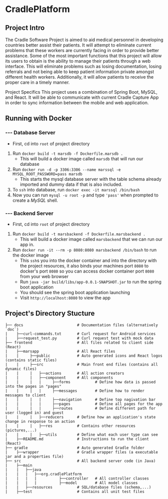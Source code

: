 # CradlePlatform
## Project Intro
The Cradle Software Project is aimed to aid medical personnel in developing countries better assist their patients. It will attempt to 
eliminate current problems that these workers are currently facing in order to provide better assistance. Some of the most important 
functions that this project will allow its users to obtain is the ability to manage their patients through a web interface. This will 
eliminate problems such as losing documentation, losing referrals and not being able to keep patient information private amongst different 
health workers. Additionally, it will allow patients to receive the proper care in a timely manner. 

Project Specifics
This project uses a combination of Spring Boot, MySQL, and React. It will be able to communicate with current Cradle Capture App in order to 
sync information between the mobile and web application. 

## Running with Docker

### --- Database Server
- First, cd into `root` of project directory
1. Run `docker build -t marsdb -f Dockerfile.marsdb .`
    - This will build a docker image called `marsdb` that will run our database
2. Run `docker run -d -p 3306:3306 --name marssql -e MYSQL_ROOT_PASSWORD=pass marsdb`
    - This starts the mysql database server with the table schema already imported and dummy data if that is also included.
3. To `ssh` into database, run `docker exec -it marssql /bin/bash`
4. Now you can run `mysql -u root -p` and type `'pass'` when prompted to create a *MySQL* shell.

### --- Backend Server
- First, cd into `root` of project directory
1. Run `docker build -t marsbackend -f Dockerfile.marsbackend .`
    - This will build a docker image called `marsbackend` that we can run our app in.
2. Run `docker run -it --rm -p 8080:8080 marsbackend /bin/bash` to run the docker image
    - This  `ssh`s you into the docker container and into the directory with the project resources, it also binds your machines port `8080` to docker's port `8080` so you can access docker container port `8080` from your web browser
    - Run `java -jar build/libs/app-0.0.1-SNAPSHOT.jar` to run the spring boot application
    - You should see the spring boot application launching
    - Visit `http://localhost:8080` to view the app
    
## Project's Directory Stucture
   
    ├── docs                        # Documentation files (alternatively `doc`)  
    |    ├──curl-commands.txt       # Curl request for Android services
    |    ├──request_test.py         # Curl request test with mock data
    ├── frontend                    # All files related to client side (React) 
    |    ├──marsapp                 # All React files
    |    |     ├──public            # Auto generated icons and React logos (contains static files)
    |    |     ├──src               # Main front end files (contains all dynamic files)
    |    |     |   ├──actions       # All action creators
    |    |     |   ├──component     # All components
    |    |     |   |     ├──forms           # Define how data is passed into the pages in "pages"
    |    |     |   |     ├──messages        # Define how to render messages to client
    |    |     |   |     ├──navigation      # Define top nagivation bar
    |    |     |   |     ├──pages           # Define all pages for the app
    |    |     |   |     ├──routes          # Define different path for user (logged in) and guest 
    |    |     |   ├──reducers      # Define how an application's state change in response to an action
    |    |     |   ├──res           # Contains other resources (pictures,...)
    |    |     |   ├──utils         # Define what each user type can see
    |    ├──README.md               # Instructions to run the client (React)
    ├── gradle                      # Auto generated Gradle folder
    |    ├──wrapper                 # Gradle wrapper files (a executable jar and a properties file)
    ├── src                         # All backend server code (in Java)
    |    ├──main                    
    |    |   ├──java                
    |    |   |   ├──org.cradlePlatform
    |    |   |   |          ├──controller   # All controller classes
    |    |   |   |          ├──model        # All model classes
    |    |   ├──resources           # SQL/database files (schema,...)
    |    ├──test                    # Contains all unit test files

